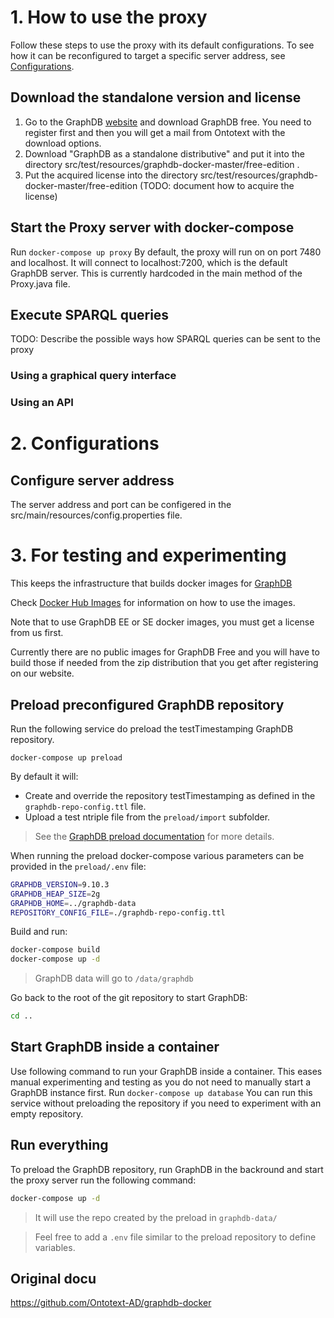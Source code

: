 # 1. How to use the proxy
Follow these steps to use the proxy with its default configurations. To see how it can be reconfigured to target a specific server address, see [Configurations](#Configurations).

## Download the standalone version and license
1. Go to the GraphDB [website](https://graphdb.ontotext.com/) and download GraphDB free. You need to register first and then you will get a mail from Ontotext with the download options. 
2. Download "GraphDB as a standalone distributive" and put it into the directory src/test/resources/graphdb-docker-master/free-edition . 
3. Put the acquired license into the directory src/test/resources/graphdb-docker-master/free-edition (TODO: document how to acquire the license)

## Start the Proxy server with docker-compose
Run `docker-compose up proxy`
By default, the proxy will run on on port 7480 and localhost. It will connect to localhost:7200, which is the default GraphDB server. This is currently hardcoded in the main method of the Proxy.java file.

## Execute SPARQL queries
TODO: Describe the possible ways how SPARQL queries can be sent to the proxy
### Using a graphical query interface

### Using an API

# 2. Configurations
## Configure server address
The server address and port can be configered in the src/main/resources/config.properties file. 


# 3. For testing and experimenting
This keeps the infrastructure that builds docker images for [GraphDB](http://graphdb.ontotext.com/)

Check [Docker Hub Images](https://hub.docker.com/r/ontotext/graphdb/) for information on how to use the images.

Note that to use GraphDB EE or SE docker images, you must get a license from us first.

Currently there are no public images for GraphDB Free and you will have to build those if needed from the zip distribution that you get after registering on our website.

## Preload preconfigured GraphDB repository

Run the following service do preload the testTimestamping GraphDB repository.
```
docker-compose up preload
```

By default it will:

* Create and override the repository testTimestamping as defined in the `graphdb-repo-config.ttl` file.
* Upload a test ntriple file from the `preload/import` subfolder.

> See the [GraphDB preload documentation](http://graphdb.ontotext.com/documentation/free/loading-data-using-preload.html) for more details.

When running the preload docker-compose various parameters can be provided in the `preload/.env` file:

```bash
GRAPHDB_VERSION=9.10.3
GRAPHDB_HEAP_SIZE=2g
GRAPHDB_HOME=../graphdb-data
REPOSITORY_CONFIG_FILE=./graphdb-repo-config.ttl
```

Build and run:

```bash
docker-compose build
docker-compose up -d
```

> GraphDB data will go to `/data/graphdb`

Go back to the root of the git repository to start GraphDB:

```bash
cd ..
```

## Start GraphDB inside a container
Use following command to run your GraphDB inside a container. This eases manual experimenting and testing as you do not need to manually start a GraphDB instance first. 
Run `docker-compose up database`
You can run this service without preloading the repository if you need to experiment with an empty repository.

## Run everything

To preload the GraphDB repository, run GraphDB in the backround and start the proxy server run the following command:

```bash
docker-compose up -d
```

> It will use the repo created by the preload in `graphdb-data/`

> Feel free to add a `.env` file similar to the preload repository to define variables.


## Original docu
https://github.com/Ontotext-AD/graphdb-docker
